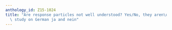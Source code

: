 ```yaml
---
anthology_id: Z15-1024
title: "Are response particles not well understood? Yes/No, they aren\u2019t! An experimental\
  \ study on German ja and nein"
---
```


